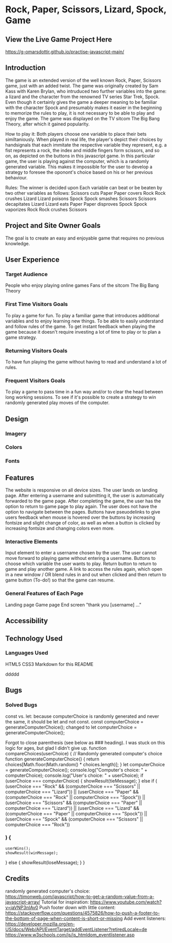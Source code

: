 # Rock, Paper, Scissors, Lizard, Spock, Game

## View the Live Game Project Here 
https://g-omarsdottir.github.io/practise-javascript-main/

## Introduction
The game is an extended version of the well known Rock, Paper, Scissors game, just with an added twist. The game was originally created by Sam Kass with Karen Brylan, who intruduced two further variables into the game: 
a lizard and the character from the renowned TV series Star Trek, Spock. Even though it certainly gives the game a deeper meaning to be familiar with the character Spock and presumably makes it easier in the beginning to memorize the rules to play, it is not necessary to be able to play and enjoy the game.
The game was displayed on the TV sitcom The Big Bang Theory, after which it gained popularity.

How to play it: 
Both players choose one variable to place their bets similtaniously. When played in real life, the player's depict their choices by handsignals that each immitate the respective variable they represent, e.g. a fist represents a rock, the index and middle fingers form scissors, and so on, as depicted on the buttons in this javascript game. In this particular game, the user is playing against the computer, which is a randomly generated variable. This makes it impossible for the user to develop a strategy to foresee the oponont's choice based on his or her previous behaviour.

Rules: The winner is decided upon 
Each variable can beat or be beaten by two other variables as follows:
Scissors cuts Paper
Paper covers Rock
Rock crushes Lizard
Lizard poisons Spock
Spock smashes Scissors
Scissors decapitates Lizard
Lizard eats Paper
Paper disproves Spock
Spock vaporizes Rock
Rock crushes Scissors 

## Project and Site Owner Goals
The goal is to create an easy and enjoyable game that requires no previous knowledge.

## User Experience

### Target Audience
People who enjoy playing online games 
Fans of the sitcom The Big Bang Theory

### First Time Visitors Goals
To play a game for fun.
To play a familiar game that introduces additional variables and to enjoy learning new things.
To be able to easily understand and follow rules of the game.
To get instant feedback when playing the game because it doesn't require investing a lot of time to play or to plan a game strategy.

### Returning Visitors Goals
To have fun playing the game without having to read and understand a lot of rules.

### Frequent Visitors Goals
To play a game to pass time in a fun way and/or to clear the head between long working sessions.
To see if it's possible to create a strategy to win randomly generated play moves of the computer.

## Design

### Imagery

### Colors

### Fonts

## Features
The website is responsive on all device sizes.
The user lands on landing page. After entering a username and submitting it, the user is automatically forwarded to the game page. After completing the game, the user has the option to return to game page to play again. The user does not have the option to navigate between the pages.
Buttons have pseuodelinks to give users feedback when mouse is hovered over the buttons by increasing fontsize and slight change of color, as well as when a button is clicked by increasing fontsize and changing colors even more.

### Interactive Elements
Input element to enter a username chosen by the user. The user cannot move forward to playing game without entering a username. 
Buttons to choose which variable the user wants to play.
Return button to return to game and play another game.
A link to access the rules again, which open in a new window / OR blend rules in and out when clicked and then return to game button (To-do!) so that the game can resume.

### General Features of Each Page
Landing page
Game page
End screen "thank you [username] ..."

## Accessibility 

## Technology Used

### Languages Used
HTML5
CSS3
Markdown for this README

ddddd

## Bugs

### Solved Bugs
const vs. let: because computerChoice is randomly generated and never the same, it should be let and not const.
const computerChoice = generateComputerChoice(); changed to let computerChoice = generateComputerChoice();

Forgot to close parenthesis (see below as ### heading). I was stuck on this logic for ages, but glad I didn't give up.
function compareChoices(userChoice) {
  // Randomly generated computer's choice
  function generateComputerChoice() {
    return choices[Math.floor(Math.random() * choices.length)];
  }
  let computerChoice = generateComputerChoice();
  console.log("Computer's choice: " + computerChoice);
  console.log("User's choice: " + userChoice);
  if (userChoice === computerChoice) {
    showResult(tieMessage);
  } else if (
    (userChoice === "Rock" &&
      (computerChoice === "Scissors" || computerChoice === "Lizard")) ||
    (userChoice === "Paper" &&
      (computerChoice === "Rock" || computerChoice === "Spock")) ||
    (userChoice === "Scissors" &&
      (computerChoice === "Paper" || computerChoice === "Lizard")) ||
    (userChoice === "Lizard" &&
      (computerChoice === "Paper" || computerChoice === "Spock")) ||
    (userChoice === "Spock" &&
      (computerChoice === "Scissors" || computerChoice === "Rock"))
  ### ) {
    userWins();
    showResult(winMessage);
  } else {
    showResult(loseMessage);
  }
}



## Credits
randomly generated computer's choice: https://timonweb.com/javascript/how-to-get-a-random-value-from-a-javascript-array/ 
Tutorial for inspiration: https://www.youtube.com/watch?v=jaVNP3nIAv0
Push footer down with little content: https://stackoverflow.com/questions/4575826/how-to-push-a-footer-to-the-bottom-of-page-when-content-is-short-or-missing 
Add event listeners:
https://developer.mozilla.org/en-US/docs/Web/API/EventTarget/addEventListener?retiredLocale=de
https://www.w3schools.com/js/js_htmldom_eventlistener.asp